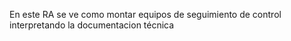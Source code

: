 En este RA se ve como montar equipos de seguimiento de control interpretando la documentacion técnica
